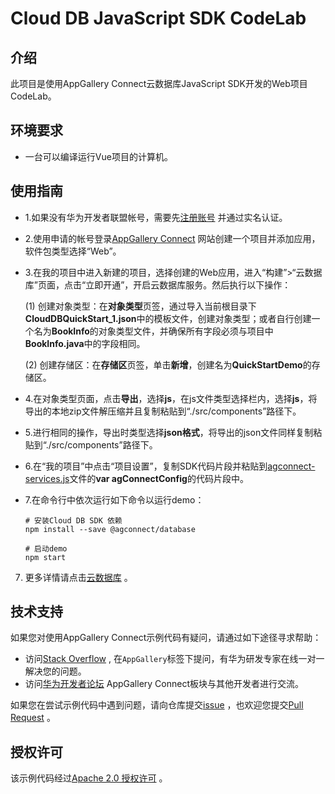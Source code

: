 # Cloud DB JavaScript SDK CodeLab

## 介绍

此项目是使用AppGallery Connect云数据库JavaScript SDK开发的Web项目CodeLab。

## 环境要求
- 一台可以编译运行Vue项目的计算机。

## 使用指南

- 1.如果没有华为开发者联盟帐号，需要先[注册账号](https://developer.huawei.com/consumer/cn/doc/start/registration-and-verification-0000001053628148) 并通过实名认证。

- 2.使用申请的帐号登录[AppGallery Connect](https://developer.huawei.com/consumer/cn/doc/development/AppGallery-connect-Guides/agc-get-started) 网站创建一个项目并添加应用，软件包类型选择“Web”。

- 3.在我的项目中进入新建的项目，选择创建的Web应用，进入“构建”>“云数据库”页面，点击“立即开通”，开启云数据库服务。然后执行以下操作：

  (1) 创建对象类型：在**对象类型**页签，通过导入当前根目录下**CloudDBQuickStart_1.json**中的模板文件，创建对象类型；或者自行创建一个名为**BookInfo**的对象类型文件，并确保所有字段必须与项目中**BookInfo.java**中的字段相同。

  (2) 创建存储区：在**存储区**页签，单击**新增**，创建名为**QuickStartDemo**的存储区。

- 4.在对象类型页面，点击**导出**，选择**js**，在js文件类型选择栏内，选择**js**，将导出的本地zip文件解压缩并且复制粘贴到“./src/components”路径下。

- 5.进行相同的操作，导出时类型选择**json格式**，将导出的json文件同样复制粘贴到“./src/components”路径下。

- 6.在“我的项目”中点击“项目设置”，复制SDK代码片段并粘贴到[agconnect-services.js](./src/components/agconnect-services.js)文件的**var agConnectConfig**的代码片段中。

- 7.在命令行中依次运行如下命令以运行demo：
    ```
    # 安装Cloud DB SDK 依赖
    npm install --save @agconnect/database

    # 启动demo
    npm start
    ```
7. 更多详情请点击[云数据库](https://developer.huawei.com/consumer/cn/doc/development/AppGallery-connect-Guides/agc-clouddb-getstarted-web) 。

## 技术支持

如果您对使用AppGallery Connect示例代码有疑问，请通过如下途径寻求帮助：
- 访问[Stack Overflow](https://stackoverflow.com/) , 在`AppGallery`标签下提问，有华为研发专家在线一对一解决您的问题。
- 访问[华为开发者论坛](https://forums.developer.huawei.com/forumPortal/en/home) AppGallery Connect板块与其他开发者进行交流。

如果您在尝试示例代码中遇到问题，请向仓库提交[issue](https://github.com/AppGalleryConnect/agc-demos/issues) ，也欢迎您提交[Pull Request](https://github.com/AppGalleryConnect/agc-demos/pulls) 。

## 授权许可
该示例代码经过[Apache 2.0 授权许可](http://www.apache.org/licenses/LICENSE-2.0) 。
